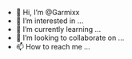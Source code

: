 - 👋 Hi, I’m @Garmixx
- 👀 I’m interested in ...
- 🌱 I’m currently learning ...
- 💞️ I’m looking to collaborate on ...
- 📫 How to reach me ...

<!---
Garmixx/Garmixx is a ✨ special ✨ repository because its `README.md` (this file) appears on your GitHub profile.
You can click the Preview link to take a look at your changes.
--->
